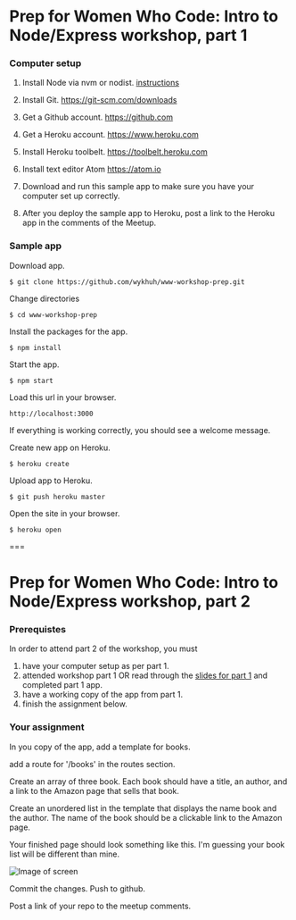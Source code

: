 # Prep for Women Who Code: Intro to Node/Express workshop, part 1

### Computer setup

1. Install Node via nvm or nodist. [instructions](https://gist.github.com/wykhuh/e3aedcfd784d703472c4a6111941adcd)

2. Install Git. https://git-scm.com/downloads

3. Get a Github account.  https://github.com

4. Get a Heroku account. https://www.heroku.com

5. Install Heroku toolbelt. https://toolbelt.heroku.com

6. Install text editor Atom https://atom.io

7.  Download and run this sample app to make sure you have your computer set up correctly.

8. After you deploy the sample app to Heroku, post a link to the Heroku app in the comments of the Meetup.

### Sample app

Download app.

```
$ git clone https://github.com/wykhuh/www-workshop-prep.git
```

Change directories
```
$ cd www-workshop-prep
```

Install the packages for the app.

```
$ npm install
```

Start the app.

```
$ npm start
```

Load this url in your browser.

```
http://localhost:3000
```

If everything is working correctly, you should see a welcome message.

Create new app on Heroku.

```
$ heroku create
```

Upload app to Heroku.

```
$ git push heroku master
```

Open the site in your browser.

```
$ heroku open
```

===

# Prep for Women Who Code: Intro to Node/Express workshop, part 2

### Prerequistes

In order to attend part 2 of the workshop, you must

1. have your computer setup as per part 1.
2. attended workshop part 1 OR read through the [slides for part 1](https://speakerdeck.com/wykhuh/express-p1) and completed part 1  app.
3. have a working copy of the app from part 1.
4. finish the assignment below.

### Your assignment  

In you copy of the app, add a template for books.

add a route for '/books' in the routes section.

Create an array of three book. Each book should have a title, an author, and
a link to the Amazon page that sells that book.

Create an unordered list in the template that displays the name book and the author.
The name of the book should be a clickable link to the Amazon page.

Your finished page should look something like this. I'm guessing your book list will
be different than mine.

![Image of screen](http://i.imgur.com/k10ZJur.png?1)

Commit the changes. Push to github.

Post a link of your repo to the meetup comments.
